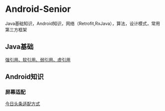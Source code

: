 # Android-Senior
Java基础知识，Android知识，网络（Retrofit,RxJava），算法，设计模式，常用第三方框架

## Java基础
  [强引用、软引用、弱引用、虚引用](https://www.cnblogs.com/dolphin0520/p/3784171.html)


## Android知识

### 屏幕适配
[今日头条适配方式](https://www.jianshu.com/p/1eeb0d8d1c86)
   
